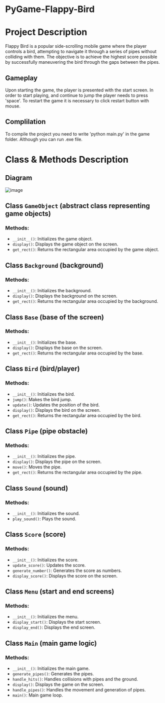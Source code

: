 # PyGame-Flappy-Bird
# Project Description
Flappy Bird is a popular side-scrolling mobile game where the player controls a bird, attempting to navigate it through a series of pipes without colliding with them. The objective is to achieve the highest score possible by successfully maneuvering the bird through the gaps between the pipes.

## Gameplay
Upon starting the game, the player is presented with the start screen. In order to start playing, and continue to jump the player needs to press 'space'. To restart the game
it is necessary to click restart button with mouse.

## Complilation
To compile the project you need to write 'python main.py' in the game folder. Although you can run .exe file.

# Class & Methods Description
## Diagram
![image](https://github.com/8molik/PyGame-Flappy-Bird/assets/74592649/01eca676-6d8b-44f3-9246-e475eb97fe97)
## Class `GameObject` (abstract class representing game objects)
### Methods:
- `__init__()`: Initializes the game object.
- `display()`: Displays the game object on the screen.
- `get_rect()`: Returns the rectangular area occupied by the game object.

## Class `Background` (background)
### Methods:
- `__init__()`: Initializes the background.
- `display()`: Displays the background on the screen.
- `get_rect()`: Returns the rectangular area occupied by the background.

## Class `Base` (base of the screen)
### Methods:
- `__init__()`: Initializes the base.
- `display()`: Displays the base on the screen.
- `get_rect()`: Returns the rectangular area occupied by the base.

## Class `Bird` (bird/player)
### Methods:
- `__init__()`: Initializes the bird.
- `jump()`: Makes the bird jump.
- `update()`: Updates the position of the bird.
- `display()`: Displays the bird on the screen.
- `get_rect()`: Returns the rectangular area occupied by the bird.

## Class `Pipe` (pipe obstacle)
### Methods:
- `__init__()`: Initializes the pipe.
- `display()`: Displays the pipe on the screen.
- `move()`: Moves the pipe.
- `get_rect()`: Returns the rectangular area occupied by the pipe.

## Class `Sound` (sound)
### Methods:
- `__init__()`: Initializes the sound.
- `play_sound()`: Plays the sound.

## Class `Score` (score)
### Methods:
- `__init__()`: Initializes the score.
- `update_score()`: Updates the score.
- `generate_number()`: Generates the score as numbers.
- `display_score()`: Displays the score on the screen.

## Class `Menu` (start and end screens)
### Methods:
- `__init__()`: Initializes the menu.
- `display_start()`: Displays the start screen.
- `display_end()`: Displays the end screen.

## Class `Main` (main game logic)
### Methods:
- `__init__()`: Initializes the main game.
- `generate_pipes()`: Generates the pipes.
- `handle_hits()`: Handles collisions with pipes and the ground.
- `display()`: Displays the game on the screen.
- `handle_pipes()`: Handles the movement and generation of pipes.
- `main()`: Main game loop.
